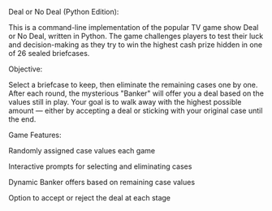 Deal or No Deal (Python Edition):

This is a command-line implementation of the popular TV game show Deal or No Deal, written in Python. The game challenges players to test their luck and decision-making as they try to win the highest cash prize hidden in one of 26 sealed briefcases.

Objective:

Select a briefcase to keep, then eliminate the remaining cases one by one. After each round, the mysterious "Banker" will offer you a deal based on the values still in play. Your goal is to walk away with the highest possible amount — either by accepting a deal or sticking with your original case until the end.

Game Features:

Randomly assigned case values each game

Interactive prompts for selecting and eliminating cases

Dynamic Banker offers based on remaining case values

Option to accept or reject the deal at each stage
